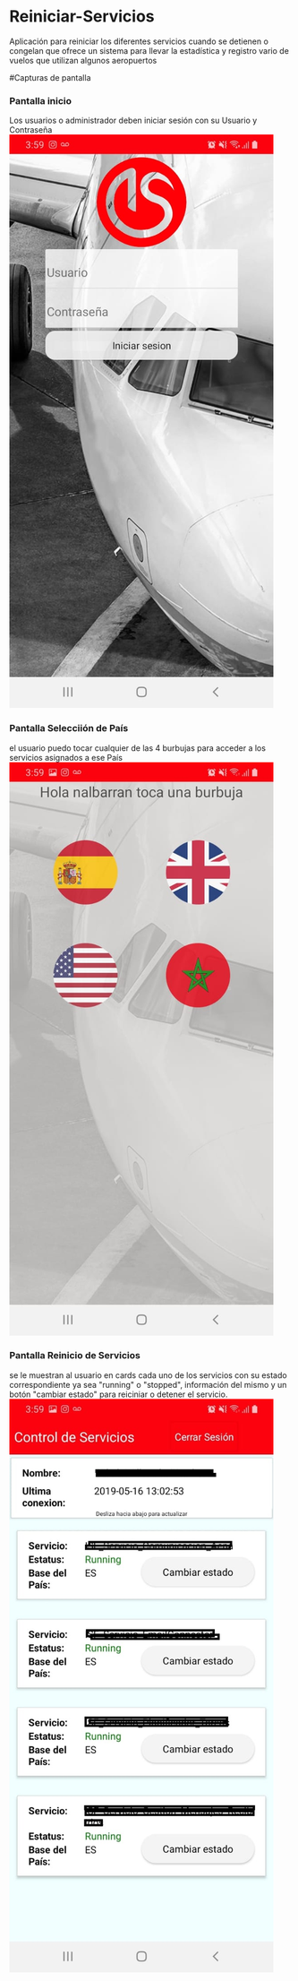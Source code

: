 # Reiniciar-Servicios
Aplicación para reiniciar los diferentes servicios cuando se detienen o congelan que ofrece un sistema para llevar la estadística y registro vario de vuelos que utilizan algunos aeropuertos 

#Capturas de pantalla
### Pantalla inicio
Los usuarios o administrador deben iniciar sesión con su Usuario y Contraseña 
<img src="Capturas/Login.jpg">
### Pantalla Selecciión de País 
el usuario puedo tocar cualquier de las 4 burbujas para acceder a los servicios asignados a ese País
<img src="Imagenes/burbujas.jpg">
### Pantalla Reinicio de Servicios
se le muestran al usuario en cards cada uno de los servicios con su estado correspondiente ya sea "running" o "stopped", información del mismo y un botón "cambiar estado" para reiciniar o detener el servicio.
<img src="Imagenes/Inicio services.jpg">




